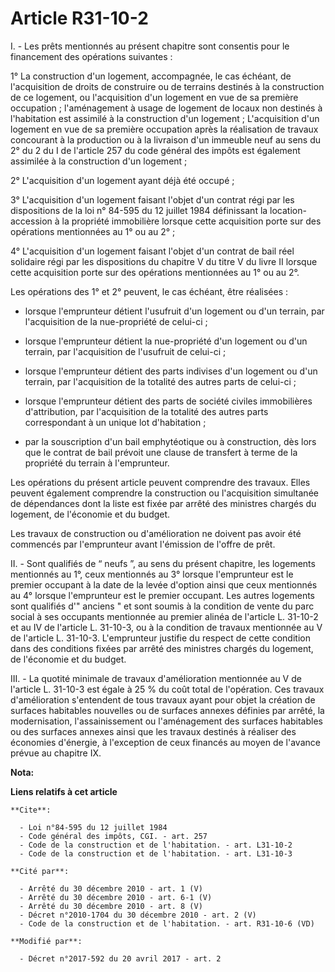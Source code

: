 # Article R31-10-2

I. - Les prêts mentionnés au présent chapitre sont consentis pour le financement des opérations suivantes :

1° La construction d'un logement, accompagnée, le cas échéant, de l'acquisition de droits de construire ou de terrains
destinés à la construction de ce logement, ou l'acquisition d'un logement en vue de sa première occupation ; l'aménagement à
usage de logement de locaux non destinés à l'habitation est assimilé à la construction d'un logement ; L'acquisition d'un
logement en vue de sa première occupation après la réalisation de travaux concourant à la production ou à la livraison d'un
immeuble neuf au sens du 2° du 2 du I de l'article 257 du code général des impôts est également assimilée à la construction
d'un logement ;

2° L'acquisition d'un logement ayant déjà été occupé ;

3° L'acquisition d'un logement faisant l'objet d'un contrat régi par les dispositions de la loi n° 84-595 du 12 juillet 1984
définissant la location-accession à la propriété immobilière lorsque cette acquisition porte sur des opérations mentionnées
au 1° ou au 2° ;

4° L'acquisition d'un logement faisant l'objet d'un contrat de bail réel solidaire régi par les dispositions du chapitre V du
titre V du livre II lorsque cette acquisition porte sur des opérations mentionnées au 1° ou au 2°.

Les opérations des 1° et 2° peuvent, le cas échéant, être réalisées :

- lorsque l'emprunteur détient l'usufruit d'un logement ou d'un terrain, par l'acquisition de la nue-propriété de celui-ci ;

- lorsque l'emprunteur détient la nue-propriété d'un logement ou d'un terrain, par l'acquisition de l'usufruit de celui-ci ;

- lorsque l'emprunteur détient des parts indivises d'un logement ou d'un terrain, par l'acquisition de la totalité des autres
parts de celui-ci ;

- lorsque l'emprunteur détient des parts de société civiles immobilières d'attribution, par l'acquisition de la totalité des
autres parts correspondant à un unique lot d'habitation ;

- par la souscription d'un bail emphytéotique ou à construction, dès lors que le contrat de bail prévoit une clause de
transfert à terme de la propriété du terrain à l'emprunteur.

Les opérations du présent article peuvent comprendre des travaux. Elles peuvent également comprendre la construction ou
l'acquisition simultanée de dépendances dont la liste est fixée par arrêté des ministres chargés du logement, de l'économie
et du budget.

Les travaux de construction ou d'amélioration ne doivent pas avoir été commencés par l'emprunteur avant l'émission de l'offre
de prêt.

II. - Sont qualifiés de “ neufs ”, au sens du présent chapitre, les logements mentionnés au 1°, ceux mentionnés au 3° lorsque
l'emprunteur est le premier occupant à la date de la levée d'option ainsi que ceux mentionnés au 4° lorsque l'emprunteur est
le premier occupant. Les autres logements sont qualifiés d'" anciens " et sont soumis à la condition de vente du parc social
à ses occupants mentionnée au premier alinéa de l'article L. 31-10-2 et au IV de l'article L. 31-10-3, ou à la condition de
travaux mentionnée au V de l'article L. 31-10-3. L'emprunteur justifie du respect de cette condition dans des conditions
fixées par arrêté des ministres chargés du logement, de l'économie et du budget.

III. - La quotité minimale de travaux d'amélioration mentionnée au V de l'article L. 31-10-3 est égale à 25 % du coût total
de l'opération. Ces travaux d'amélioration s'entendent de tous travaux ayant pour objet la création de surfaces habitables
nouvelles ou de surfaces annexes définies par arrêté, la modernisation, l'assainissement ou l'aménagement des surfaces
habitables ou des surfaces annexes ainsi que les travaux destinés à réaliser des économies d'énergie, à l'exception de ceux
financés au moyen de l'avance prévue au chapitre IX.

**Nota:**



**Liens relatifs à cet article**

	**Cite**:

	  - Loi n°84-595 du 12 juillet 1984
	  - Code général des impôts, CGI. - art. 257
	  - Code de la construction et de l'habitation. - art. L31-10-2
	  - Code de la construction et de l'habitation. - art. L31-10-3

	**Cité par**:

	  - Arrêté du 30 décembre 2010 - art. 1 (V)
	  - Arrêté du 30 décembre 2010 - art. 6-1 (V)
	  - Arrêté du 30 décembre 2010 - art. 8 (V)
	  - Décret n°2010-1704 du 30 décembre 2010 - art. 2 (V)
	  - Code de la construction et de l'habitation. - art. R31-10-6 (VD)

	**Modifié par**:

	  - Décret n°2017-592 du 20 avril 2017 - art. 2
